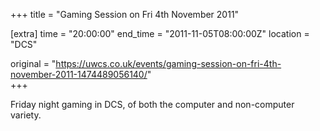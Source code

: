 +++
title = "Gaming Session on Fri 4th November 2011"

[extra]
time = "20:00:00"
end_time = "2011-11-05T08:00:00Z"
location = "DCS"

original = "https://uwcs.co.uk/events/gaming-session-on-fri-4th-november-2011-1474489056140/"    
+++

Friday night gaming in DCS, of both the computer and non-computer variety.

